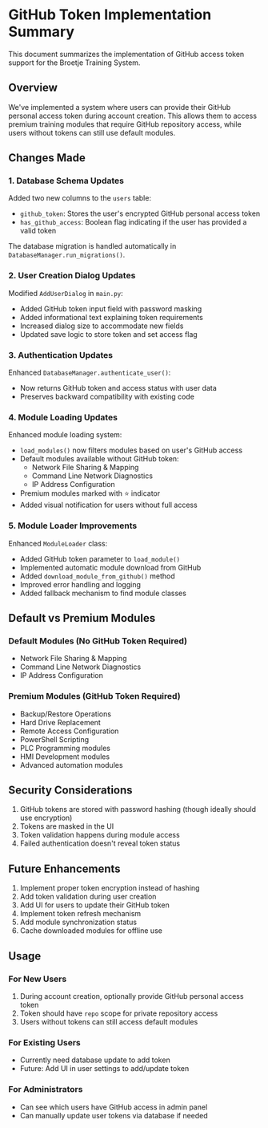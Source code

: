 # GitHub Token Implementation Summary

This document summarizes the implementation of GitHub access token support for the Broetje Training System.

## Overview

We've implemented a system where users can provide their GitHub personal access token during account creation. This allows them to access premium training modules that require GitHub repository access, while users without tokens can still use default modules.

## Changes Made

### 1. Database Schema Updates

Added two new columns to the `users` table:
- `github_token`: Stores the user's encrypted GitHub personal access token
- `has_github_access`: Boolean flag indicating if the user has provided a valid token

The database migration is handled automatically in `DatabaseManager.run_migrations()`.

### 2. User Creation Dialog Updates

Modified `AddUserDialog` in `main.py`:
- Added GitHub token input field with password masking
- Added informational text explaining token requirements
- Increased dialog size to accommodate new fields
- Updated save logic to store token and set access flag

### 3. Authentication Updates

Enhanced `DatabaseManager.authenticate_user()`:
- Now returns GitHub token and access status with user data
- Preserves backward compatibility with existing code

### 4. Module Loading Updates

Enhanced module loading system:
- `load_modules()` now filters modules based on user's GitHub access
- Default modules available without GitHub token:
  - Network File Sharing & Mapping
  - Command Line Network Diagnostics  
  - IP Address Configuration
- Premium modules marked with ⭐ indicator
- Added visual notification for users without full access

### 5. Module Loader Improvements

Enhanced `ModuleLoader` class:
- Added GitHub token parameter to `load_module()`
- Implemented automatic module download from GitHub
- Added `download_module_from_github()` method
- Improved error handling and logging
- Added fallback mechanism to find module classes

## Default vs Premium Modules

### Default Modules (No GitHub Token Required)
- Network File Sharing & Mapping
- Command Line Network Diagnostics
- IP Address Configuration

### Premium Modules (GitHub Token Required)
- Backup/Restore Operations
- Hard Drive Replacement
- Remote Access Configuration
- PowerShell Scripting
- PLC Programming modules
- HMI Development modules
- Advanced automation modules

## Security Considerations

1. GitHub tokens are stored with password hashing (though ideally should use encryption)
2. Tokens are masked in the UI
3. Token validation happens during module access
4. Failed authentication doesn't reveal token status

## Future Enhancements

1. Implement proper token encryption instead of hashing
2. Add token validation during user creation
3. Add UI for users to update their GitHub token
4. Implement token refresh mechanism
5. Add module synchronization status
6. Cache downloaded modules for offline use

## Usage

### For New Users
1. During account creation, optionally provide GitHub personal access token
2. Token should have `repo` scope for private repository access
3. Users without tokens can still access default modules

### For Existing Users
- Currently need database update to add token
- Future: Add UI in user settings to add/update token

### For Administrators
- Can see which users have GitHub access in admin panel
- Can manually update user tokens via database if needed
